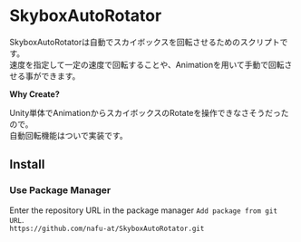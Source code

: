 # SkyboxAutoRotator

SkyboxAutoRotatorは自動でスカイボックスを回転させるためのスクリプトです。  
速度を指定して一定の速度で回転することや、Animationを用いて手動で回転させる事ができます。

**Why Create?**

Unity単体でAnimationからスカイボックスのRotateを操作できなさそうだったので。  
自動回転機能はついで実装です。

## Install

### Use Package Manager

Enter the repository URL in the package manager `Add package from git URL`.  
`https://github.com/nafu-at/SkyboxAutoRotator.git`
